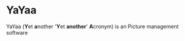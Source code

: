 # YaYaa
YaYaa (**Y**et **a**nother '**Y**et **another**' **A**cronym) is an Picture management software
